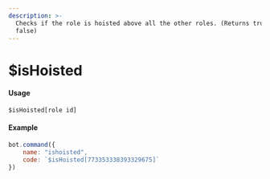 ```yaml
---
description: >-
  Checks if the role is hoisted above all the other roles. (Returns true or
  false)
---
```


# $isHoisted

#### Usage

```text
$isHoisted[role id]
```

#### Example

```javascript
bot.command({
    name: "ishoisted",
    code: `$isHoisted[773353338393329675]`
})
```

